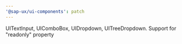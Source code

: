 ```yaml
---
'@sap-ux/ui-components': patch
---
```


UITextInput, UIComboBox, UIDropdown, UITreeDropdown. Support for "readonly" property
